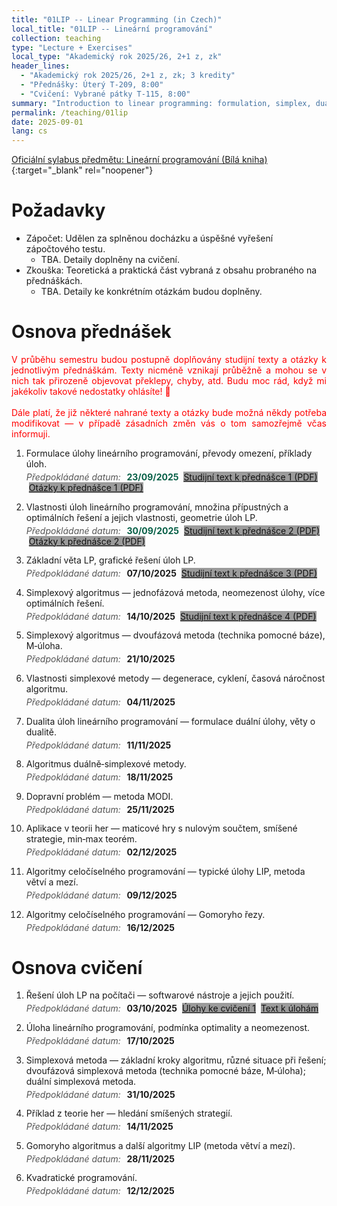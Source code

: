 ```yaml
---
title: "01LIP -- Linear Programming (in Czech)"
local_title: "01LIP -- Lineární programování"
collection: teaching
type: "Lecture + Exercises"
local_type: "Akademický rok 2025/26, 2+1 z, zk"
header_lines:
  - "Akademický rok 2025/26, 2+1 z, zk; 3 kredity"
  - "Přednášky: Úterý T-209, 8:00"
  - "Cvičení: Vybrané pátky T-115, 8:00"
summary: "Introduction to linear programming: formulation, simplex, duality, sensitivity analysis, and applications."
permalink: /teaching/01lip
date: 2025-09-01
lang: cs
---
```


[Oficiální sylabus předmětu: Lineární programování (Bílá kniha)](https://bilakniha.cvut.cz/cs/predmet11339905.html#gsc.tab=0){:target="_blank" rel="noopener"}

Požadavky
======

- Zápočet: Udělen za splněnou docházku a úspěšné vyřešení zápočtového testu.
  - TBA. Detaily doplněny na cvičení.
- Zkouška: Teoretická a praktická část vybraná z obsahu probraného na přednáškách.
  - TBA. Detaily ke konkrétním otázkám budou doplněny.

Osnova přednášek
======

<p style="color: red; text-align: justify;">V průběhu semestru budou postupně doplňovány studijní texty a otázky k jednotlivým přednáškám. Texty nicméně vznikají průběžně a mohou se v nich tak přirozeně objevovat překlepy, chyby, atd. Budu moc rád, když mi jakékoliv takové nedostatky ohlásíte! 🙂
<br>
<br>
Dále platí, že  již některé nahrané texty a otázky bude možná někdy potřeba modifikovat — v případě zásadních změn vás o tom samozřejmě včas informuji.</p>

<style>
.lp-date { margin: 0.25rem 0 0.85rem 0; }
.lp-date .label { color: #555; font-style: italic; font-weight: normal; margin-right: 0.35rem; }
.dark .lp-date .label,
html[data-theme="dark"] .lp-date .label { color: #ffffff; }
.lp-date .date { font-weight: 700; font-style: normal; }
.lp-date .date.past { color: #065f46; font-weight: 700; }
.lp-date .date + .btn { margin-left: 0.25rem; }
.lp-date .btn + .btn { margin-left: 0.25rem; }
.lp-date .btn,
.lp-date .btn-questions { background-color: #9b9b9b; border-color: #9b9b9b; color: #111; }
.lp-date .btn:hover,
.lp-date .btn:focus,
.lp-date .btn-questions:hover,
.lp-date .btn-questions:focus { background-color: #8c8c8c; border-color: #8c8c8c; color: #111; }
html[data-theme="dark"] .lp-date .btn,
html[data-theme="dark"] .lp-date .btn-questions {
  color: #181818;
}
</style>

1. Formulace úlohy lineárního programování, převody omezení, příklady úloh.
   <div class="lp-date"><span class="label">Předpokládané datum:</span> <span class="date past">23/09/2025</span> <a class="btn" href="{{ '/files/pr01.pdf' | relative_url }}" download>Studijní text k přednášce 1 (PDF)</a> <a class="btn btn-questions" href="{{ '/files/pr01cv.pdf' | relative_url }}" download>Otázky k přednášce 1 (PDF)</a></div>
2. Vlastnosti úloh lineárního programování, množina přípustných a optimálních řešení a jejich vlastnosti, geometrie úloh LP.
   <div class="lp-date"><span class="label">Předpokládané datum:</span> <span class="date past">30/09/2025</span> <a class="btn" href="{{ '/files/pr02.pdf' | relative_url }}" download>Studijní text k přednášce 2 (PDF)</a> <a class="btn btn-questions" href="{{ '/files/pr02cv.pdf' | relative_url }}" download>Otázky k přednášce 2 (PDF)</a></div>
3. Základní věta LP, grafické řešení úloh LP.
   <div class="lp-date"><span class="label">Předpokládané datum:</span> <span class="date">07/10/2025</span> <a class="btn" href="{{ '/files/pr03.pdf' | relative_url }}" download>Studijní text k přednášce 3 (PDF)</a></div>
4. Simplexový algoritmus — jednofázová metoda, neomezenost úlohy, více optimálních řešení.
   <div class="lp-date"><span class="label">Předpokládané datum:</span> <span class="date">14/10/2025</span> <a class="btn" href="{{ '/files/pr04.pdf' | relative_url }}" download>Studijní text k přednášce 4 (PDF)</a></div>
5. Simplexový algoritmus — dvoufázová metoda (technika pomocné báze), M‑úloha.
   <div class="lp-date"><span class="label">Předpokládané datum:</span> <span class="date">21/10/2025</span></div>
6. Vlastnosti simplexové metody — degenerace, cyklení, časová náročnost algoritmu.
   <div class="lp-date"><span class="label">Předpokládané datum:</span> <span class="date">04/11/2025</span></div>
7. Dualita úloh lineárního programování — formulace duální úlohy, věty o dualitě.
   <div class="lp-date"><span class="label">Předpokládané datum:</span> <span class="date">11/11/2025</span></div>
8. Algoritmus duálně‑simplexové metody.
   <div class="lp-date"><span class="label">Předpokládané datum:</span> <span class="date">18/11/2025</span></div>
9. Dopravní problém — metoda MODI.
   <div class="lp-date"><span class="label">Předpokládané datum:</span> <span class="date">25/11/2025</span></div>
10. Aplikace v teorii her — maticové hry s nulovým součtem, smíšené strategie, min‑max teorém.
    <div class="lp-date"><span class="label">Předpokládané datum:</span> <span class="date">02/12/2025</span></div>
11. Algoritmy celočíselného programování — typické úlohy LIP, metoda větví a mezí.
    <div class="lp-date"><span class="label">Předpokládané datum:</span> <span class="date">09/12/2025</span></div>
12. Algoritmy celočíselného programování — Gomoryho řezy.
    <div class="lp-date"><span class="label">Předpokládané datum:</span> <span class="date">16/12/2025</span></div>

Osnova cvičení
======

1. Řešení úloh LP na počítači — softwarové nástroje a jejich použití.
   <div class="lp-date"><span class="label">Předpokládané datum:</span> <span class="date">03/10/2025</span> <a class="btn" href="{{ '/files/cv1.zip' | relative_url }}" download>Úlohy ke cvičení 1</a> <a class="btn" href="{{ '/files/cv1-text.pdf' | relative_url }}" download>Text k úlohám</a></div>
2. Úloha lineárního programování, podmínka optimality a neomezenost.
   <div class="lp-date"><span class="label">Předpokládané datum:</span> <span class="date">17/10/2025</span></div>
3. Simplexová metoda — základní kroky algoritmu, různé situace při řešení; dvoufázová simplexová metoda (technika pomocné báze, M‑úloha); duální simplexová metoda.
   <div class="lp-date"><span class="label">Předpokládané datum:</span> <span class="date">31/10/2025</span></div>
4. Příklad z teorie her — hledání smíšených strategií.
   <div class="lp-date"><span class="label">Předpokládané datum:</span> <span class="date">14/11/2025</span></div>
5. Gomoryho algoritmus a další algoritmy LIP (metoda větví a mezí).
   <div class="lp-date"><span class="label">Předpokládané datum:</span> <span class="date">28/11/2025</span></div>
6. Kvadratické programování.
   <div class="lp-date"><span class="label">Předpokládané datum:</span> <span class="date">12/12/2025</span></div>
